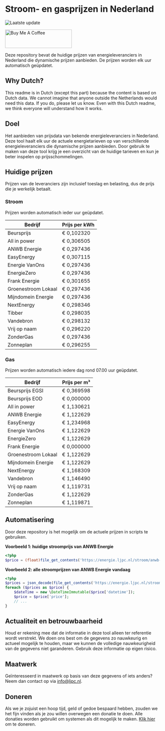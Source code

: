 # Stroom- en gasprijzen in Nederland

![Laatste update](https://img.shields.io/badge/laatste%20update-2023--11--02%2008%3A00%20CET-brightgreen)

<a href="https://www.buymeacoffee.com/Lars-" target="_blank"><img src="https://cdn.buymeacoffee.com/buttons/v2/default-orange.png" alt="Buy Me A Coffee" height="60" style="height: 60px !important;width: 217px !important;" ></a>

Deze repository bevat de huidige prijzen van energieleveranciers in Nederland die dynamische prijzen aanbieden. De prijzen worden elk uur automatisch geüpdatet.

## Why Dutch?

This readme is in Dutch (except this part) because the content is based on Dutch data. We cannot imagine that anyone outside the Netherlands would need this data. If you do, please let us know. Even with this Dutch readme, we think
everyone will understand how it works.

## Doel

Het aanbieden van prijsdata van bekende energieleveranciers in Nederland. Deze tool haalt elk uur de actuele energietarieven op van verschillende energieleveranciers die dynamische prijzen aanbieden. Door gebruik te maken van deze tool
krijg je een overzicht van de huidige tarieven en kun je beter inspelen op prijsschommelingen.

## Huidige prijzen

Prijzen van de leveranciers zijn inclusief toeslag en belasting, dus de prijs die je werkelijk betaalt.

### Stroom

Prijzen worden automatisch ieder uur geüpdatet.

 Bedrijf | Prijs per kWh 
---------|---------------
Beursprijs | € 0,102320
All in power | € 0,306505
ANWB Energie | € 0,297436
EasyEnergy | € 0,307115
Energie VanOns | € 0,297436
EnergieZero | € 0,297436
Frank Energie | € 0,301655
Groenestroom Lokaal | € 0,297436
Mijndomein Energie | € 0,297436
NextEnergy | € 0,298346
Tibber | € 0,298035
Vandebron | € 0,298132
Vrij op naam | € 0,296220
ZonderGas | € 0,297436
Zonneplan | € 0,296255


### Gas

Prijzen worden automatisch iedere dag rond 07.00 uur geüpdatet.

 Bedrijf | Prijs per m³ 
---------|--------------
Beursprijs EGSI | € 0,369598
Beursprijs EOD | € 0,000000
All in power | € 1,130621
ANWB Energie | € 1,122629
EasyEnergy | € 1,234968
Energie VanOns | € 1,122629
EnergieZero | € 1,122629
Frank Energie | € 0,000000
Groenestroom Lokaal | € 1,122629
Mijndomein Energie | € 1,122629
NextEnergy | € 1,168309
Vandebron | € 1,146490
Vrij op naam | € 1,119731
ZonderGas | € 1,122629
Zonneplan | € 1,119871


## Automatisering

Door deze repository is het mogelijk om de actuele prijzen in scripts te gebruiken.

**Voorbeeld 1: huidige stroomprijs van ANWB Energie**

```php
<?php
$price = (float)file_get_contents('https://energie.ljpc.nl/stroom/anwb-energie-nu.txt');

```

**Voorbeeld 2: alle stroomprijzen van ANWB Energie vandaag**

```php
<?php
$prices = json_decode(file_get_contents('https://energie.ljpc.nl/stroom/all-in-power-vandaag.json'),true);
foreach ($prices as $price) {
    $dateTime = new \DateTimeImmutable($price['datetime']);
    $price = $price['price'];
    // ...
}
```

## Actualiteit en betrouwbaarheid

Houd er rekening mee dat de informatie in deze tool alleen ter referentie wordt verstrekt. We doen ons best om de gegevens zo nauwkeurig en actueel mogelijk te houden, maar we kunnen de volledige nauwkeurigheid van de gegevens niet
garanderen. Gebruik deze informatie op eigen risico.

## Maatwerk

Geïnteresseerd in maatwerk op basis van deze gegevens of iets anders? Neem dan contact op
via [info@ljpc.nl](mailto:info@ljpc.nl?subject=Energie%20prijzen).

## Doneren

Als we je zojuist een hoop tijd, geld of gedoe bespaard hebben, zouden we het fijn vinden als je zou willen overwegen een
donatie te doen. Alle donaties worden gebruikt om systemen als dit mogelijk te
maken. [Klik hier](https://www.buymeacoffee.com/Lars-) om te doneren.
